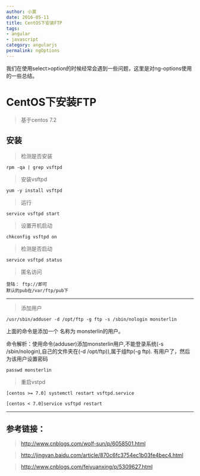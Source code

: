 ```yaml
---
author: 小莫
date: 2016-05-11
title: CentOS下安装FTP
tags:
- angular
- javascript
category: angularjs
permalink: ngOptions
---
```

我们在使用select>option的时候经常会遇到一些问题，这里是对ng-options使用的一些总结。
<!--more-->

# CentOS下安装FTP

> 基于centos 7.2

## 安装

> 检测是否安装

```
rpm -qa | grep vsftpd
```

> 安装vsftpd

```
yum -y install vsftpd
```

> 运行

```
service vsftpd start
```

> 设置开机启动

```
chkconfig vsftpd on
```

> 检测是否启动

```
service vsftpd status
```

> 匿名访问

```
登陆： ftp://即可
默认的pub在/var/ftp/pub下
```

---

> 添加用户

```
/usr/sbin/adduser -d /opt/ftp -g ftp -s /sbin/nologin monsterlin
```

上面的命令是添加一个 名称为 monsterlin的用户。

命令解析：使用命令(adduser)添加monsterlin用户,不能登录系统(-s /sbin/nologin),自己的文件夹在(-d /opt/ftp)),属于组ftp(-g ftp).
有用户了，然后为该用户设置密码

```
passwd monsterlin
```

> 重启vstpd

```
[centos >= 7.0] systemctl restart vsftpd.service

[centos < 7.0]service vsftpd restart
```


---

## 参考链接：

> http://www.cnblogs.com/wolf-sun/p/6058501.html

> http://jingyan.baidu.com/article/870c6fc3754ec1b03fe4bec4.html

> http://www.cnblogs.com/feiyuanxing/p/5309627.html
